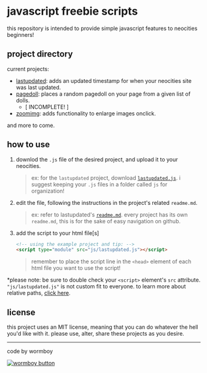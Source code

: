# javascript freebie scripts

this repository is intended to provide simple javascript features to neocities beginners! 


## project directory

current projects:
- [lastupdated](/projects/lastupdated/): adds an updated timestamp for when your neocities site was last updated.
- [pagedoll](/projects/pagedoll/): places a random pagedoll on your page from a given list of dolls. 
    - [ INCOMPLETE! ]
- [zoomimg](/projects/zoomimg/): adds functionality to enlarge images onclick.

and more to come.


## how to use

1. downlod the `.js` file of the desired project, and upload it to your neocities.
    > ex: for the `lastupdated` project, download [`lastupdated.js`](/projects/lastupdated/lastupdated.js). i suggest keeping your `.js` files in a folder called `js` for organization!

2. edit the file, following the instructions in the project's related `readme.md`.
    > ex: refer to lastupdated's [`readme.md`](/projects/lastupdated/readme.md). every project has its own `readme.md`, this is for the sake of easy navigation on github.

3. add the script to your html file[s]
    ```html
    <!-- using the example project and tip: -->
    <script type="module" src="js/lastupdated.js"></script>
    ```
    > remember to place the script line in the `<head>` element of each html file you want to use the script!

*please note: be sure to double check your `<script>` element's `src` attribute. `"js/lastupdated.js"` is not custom fit to everyone. to learn more about relative paths, [click here](https://www.w3schools.com/Html/html_filepaths.asp).


## license

this project uses an MIT license, meaning that you can do whatever the hell you'd like with it. please use, alter, share these projects as you desire.


---
code by wormboy

[![wormboy button](https://wormboy3.neocities.org/assets/images/button.png)](https://wormboy3.neocities.org/)
